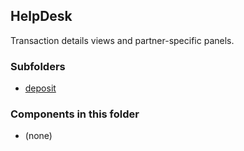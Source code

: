 ## HelpDesk

Transaction details views and partner-specific panels.

### Subfolders
- [deposit](./deposit/README.md)

### Components in this folder
- (none)
